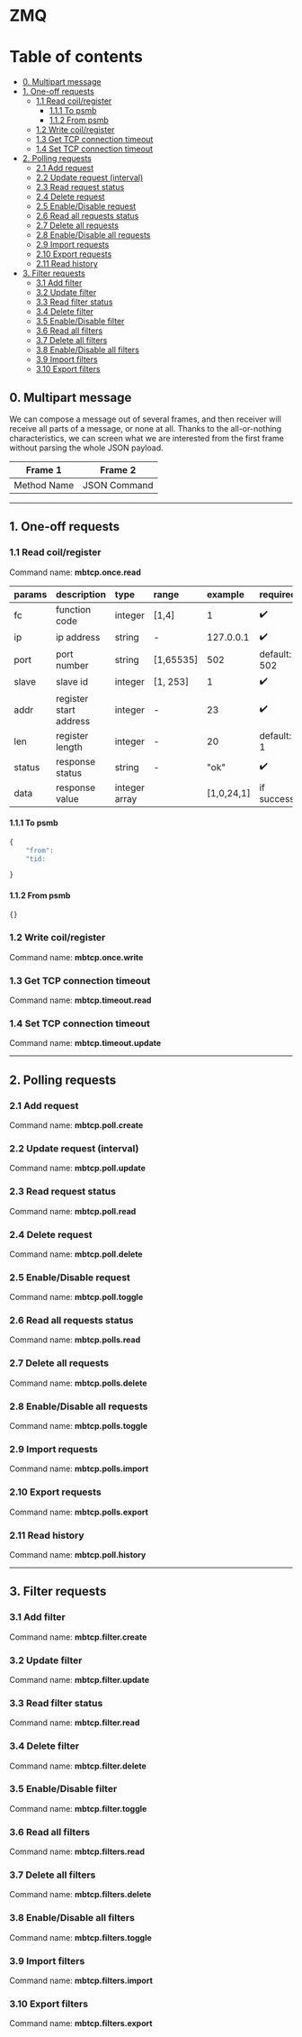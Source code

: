 # ZMQ

# Table of contents

<!-- TOC depthFrom:2 depthTo:2 insertAnchor:false orderedList:false updateOnSave:true withLinks:true -->

- [0. Multipart message](#0-multipart-message)
- [1. One-off requests](#1-one-off-requests)
	- [1.1 Read coil/register](#11-read-coilregister)
		- [1.1.1 To psmb](#111-to-psmb)
		- [1.1.2 From psmb](#112-from-psmb)
	- [1.2 Write coil/register](#12-write-coilregister)
	- [1.3 Get TCP connection timeout](#13-get-tcp-connection-timeout)
	- [1.4 Set TCP connection timeout](#14-set-tcp-connection-timeout)
- [2. Polling requests](#2-polling-requests)
	- [2.1 Add request](#21-add-request)
	- [2.2 Update request (interval)](#22-update-request-interval)
	- [2.3 Read request status](#23-read-request-status)
	- [2.4 Delete request](#24-delete-request)
	- [2.5 Enable/Disable request](#25-enabledisable-request)
	- [2.6 Read all requests status](#26-read-all-requests-status)
	- [2.7 Delete all requests](#27-delete-all-requests)
	- [2.8 Enable/Disable all requests](#28-enabledisable-all-requests)
	- [2.9 Import requests](#29-import-requests)
	- [2.10 Export requests](#210-export-requests)
	- [2.11 Read history](#211-read-history)
- [3. Filter requests](#3-filter-requests)
	- [3.1 Add filter](#31-add-filter)
	- [3.2 Update filter](#32-update-filter)
	- [3.3 Read filter status](#33-read-filter-status)
	- [3.4 Delete filter](#34-delete-filter)
	- [3.5 Enable/Disable filter](#35-enabledisable-filter)
	- [3.6 Read all filters](#36-read-all-filters)
	- [3.7 Delete all filters](#37-delete-all-filters)
	- [3.8 Enable/Disable all filters](#38-enabledisable-all-filters)
	- [3.9 Import filters](#39-import-filters)
	- [3.10 Export filters](#310-export-filters)

<!-- /TOC -->


## 0. Multipart message

We can compose a message out of several frames, and then receiver will receive all parts of a message, or none at all.
Thanks to the all-or-nothing characteristics, we can screen what we are interested from the first frame without parsing the whole JSON payload. 

| Frame 1     |  Frame 2      |
|:-----------:|:-------------:|
| Method Name |  JSON Command |

---

## 1. One-off requests

### 1.1 Read coil/register
Command name: **mbtcp.once.read**

|params |description            |type          |range     |example     |required          |
|:------|:----------------------|:-------------|:---------|:-----------|:-----------------|
|fc     |function code          |integer       |[1,4]     |1           |:heavy_check_mark:|
|ip     |ip address             |string        |-         |127.0.0.1   |:heavy_check_mark:|
|port   |port number            |string        |[1,65535] |502         | default: 502     |
|slave  |slave id               |integer       |[1, 253]  |1           |:heavy_check_mark:|
|addr   |register start address |integer       |-         |23          |:heavy_check_mark:|
|len    |register length        |integer       |-         |20          |default: 1        |
|status |response status        |string        |-         |"ok"        |:heavy_check_mark:|
|data   |response value         |integer array |          |[1,0,24,1]  |if success        |

#### 1.1.1 To psmb

```JavaScript
{
    "from":
    "tid:

}
```

#### 1.1.2 From psmb

```JavaScript
{}
```

### 1.2 Write coil/register
Command name: **mbtcp.once.write**

### 1.3 Get TCP connection timeout
Command name: **mbtcp.timeout.read**

### 1.4 Set TCP connection timeout
Command name: **mbtcp.timeout.update**

---

## 2. Polling requests

### 2.1 Add request
Command name: **mbtcp.poll.create**

### 2.2 Update request (interval)
Command name: **mbtcp.poll.update**

### 2.3 Read request status
Command name: **mbtcp.poll.read**

### 2.4 Delete request
Command name: **mbtcp.poll.delete**

### 2.5 Enable/Disable request
Command name: **mbtcp.poll.toggle**

### 2.6 Read all requests status
Command name: **mbtcp.polls.read**

### 2.7 Delete all requests
Command name: **mbtcp.polls.delete**

### 2.8 Enable/Disable all requests
Command name: **mbtcp.polls.toggle**

### 2.9 Import requests
Command name: **mbtcp.polls.import**

### 2.10 Export requests
Command name: **mbtcp.polls.export**

### 2.11 Read history
Command name: **mbtcp.poll.history**

---

## 3. Filter requests

### 3.1 Add filter
Command name: **mbtcp.filter.create**

### 3.2 Update filter
Command name: **mbtcp.filter.update**

### 3.3 Read filter status
Command name: **mbtcp.filter.read**

### 3.4 Delete filter
Command name: **mbtcp.filter.delete**

### 3.5 Enable/Disable filter
Command name: **mbtcp.filter.toggle**

### 3.6 Read all filters
Command name: **mbtcp.filters.read**

### 3.7 Delete all filters
Command name: **mbtcp.filters.delete**

### 3.8 Enable/Disable all filters
Command name: **mbtcp.filters.toggle**

### 3.9 Import filters
Command name: **mbtcp.filters.import**

### 3.10 Export filters
Command name: **mbtcp.filters.export**